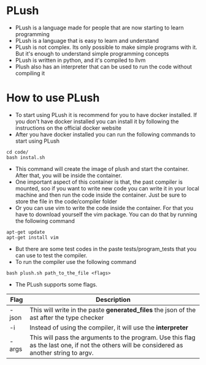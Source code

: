 # PLush
- PLush is a language made for people that are now starting to learn programming
- PLush is a language that is easy to learn and understand
- PLush is not complex. Its only possible to make simple programs with it. But it's enough to understand simple programming concepts
- PLush is written in python, and it's compiled to llvm
- Plush also has an interpreter that can be used to run the code without compiling it

# How to use PLush
- To start using PLush it is recommend for you to have docker installed. If you don't have docker installed you can install it by following the instructions on the official docker website
- After you have docker installed you can run the following commands to start using PLush
```
cd code/
bash instal.sh 
```
- This command will create the image of plush and start the container. After that, you will be inside the container.
- One important aspect of this container is that, the past compiler is mounted, soo if you want to write new code you can write it in your local machine and then run the code inside the container. Just be sure to store the file in the code/compiler folder
- Or you can use vim to write the code inside the container. For that you have to download yourself the vim package. You can do that by running the following command
```
apt-get update
apt-get install vim
```
- But there are some test codes in the paste tests/program_tests that you can use to test the compiler. 
- To run the compiler use the following command
```
bash plush.sh path_to_the_file <flags>
```
- The PLush supports some flags.

| Flag | Description |
|------|-------------|
| -json   | This will write in the paste **generated_files** the json of the ast after the type checker |
| -i    | Instead of using the compiler, it will use the **interpreter** |
| -args | This will pass the arguments to the program. Use this flag as the last one, if not the others will be considered as another string to argv. |
